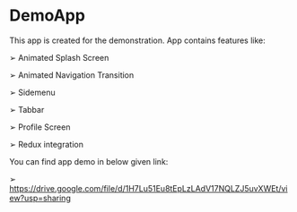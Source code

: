 # DemoApp
This app is created for the demonstration.
App contains features like:

➢ Animated Splash Screen

➢ Animated Navigation Transition

➢ Sidemenu

➢ Tabbar

➢ Profile Screen

➢ Redux integration

You can find app demo in below given link:

➢  https://drive.google.com/file/d/1H7Lu51Eu8tEpLzLAdV17NQLZJ5uvXWEt/view?usp=sharing
